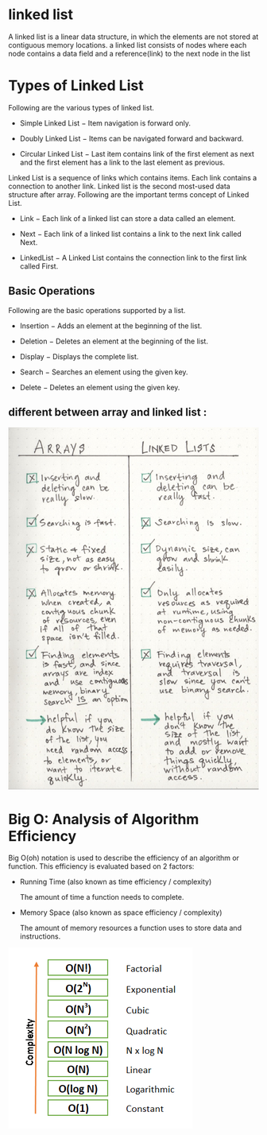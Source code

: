 # linked list 
A linked list is a linear data structure, in which the elements are not stored at contiguous memory locations.
a linked list consists of nodes where each node contains a data field and a reference(link) to the next node in the list


# Types of Linked List

Following are the various types of linked list.

- Simple Linked List − Item navigation is forward only.

- Doubly Linked List − Items can be navigated forward and   backward.

- Circular Linked List − Last item contains link of the first element as next and the first element has a link to the last element as previous.

Linked List is a sequence of links which contains items. Each link contains a connection to another link. Linked list is the second most-used data structure after array. Following are the important terms concept of Linked List.

- Link − Each link of a linked list can store a data called an element.

- Next − Each link of a linked list contains a link to the next link called Next.

- LinkedList − A Linked List contains the connection link to the first link called First.



## Basic Operations

Following are the basic operations supported by a list.

- Insertion − Adds an element at the beginning of the list.

- Deletion − Deletes an element at the beginning of the list.

- Display − Displays the complete list.

- Search − Searches an element using the given key.

- Delete − Deletes an element using the given key.

## different between array and linked list :

![sql 1](/pic/arrayvslinkedlist.jpeg "1")

# Big O: Analysis of Algorithm Efficiency

Big O(oh) notation is used to describe the efficiency of an algorithm or function. This efficiency is evaluated based on 2 factors:

- Running Time (also known as time efficiency / complexity)

    The amount of time a function needs to complete.

- Memory Space (also known as space efficiency / complexity)

    The amount of memory resources a function uses to store data and instructions.


![Bigo](/pic/bigo.png "1")